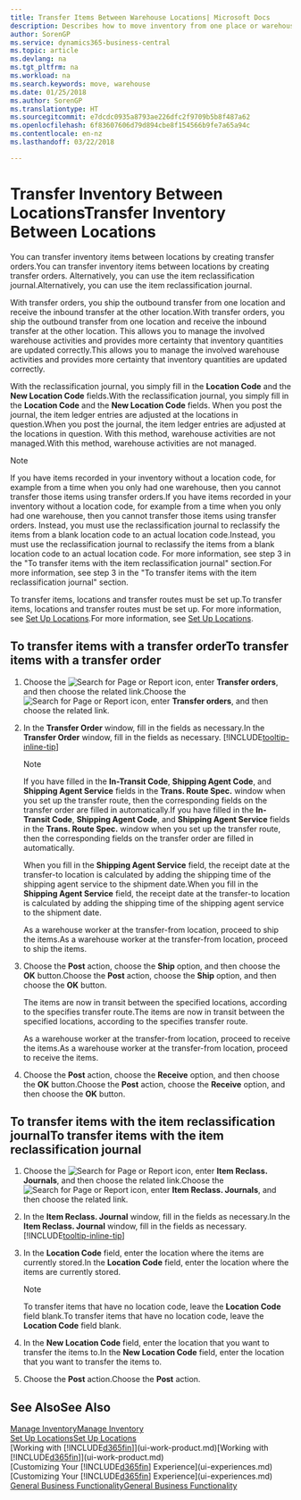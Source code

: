 ```yaml
---
title: Transfer Items Between Warehouse Locations| Microsoft Docs
description: Describes how to move inventory from one place or warehouse to another, either with the reclassification journal or with transfer orders.
author: SorenGP
ms.service: dynamics365-business-central
ms.topic: article
ms.devlang: na
ms.tgt_pltfrm: na
ms.workload: na
ms.search.keywords: move, warehouse
ms.date: 01/25/2018
ms.author: SorenGP
ms.translationtype: HT
ms.sourcegitcommit: e7dcdc0935a8793ae226dfc2f9709b5b8f487a62
ms.openlocfilehash: 6f83607606d79d894cbe8f154566b9fe7a65a94c
ms.contentlocale: en-nz
ms.lasthandoff: 03/22/2018

---
```

# <a name="transfer-inventory-between-locations"></a><span data-ttu-id="cc76b-103">Transfer Inventory Between Locations</span><span class="sxs-lookup"><span data-stu-id="cc76b-103">Transfer Inventory Between Locations</span></span>
<span data-ttu-id="cc76b-104">You can transfer inventory items between locations by creating transfer orders.</span><span class="sxs-lookup"><span data-stu-id="cc76b-104">You can transfer inventory items between locations by creating transfer orders.</span></span> <span data-ttu-id="cc76b-105">Alternatively, you can use the item reclassification journal.</span><span class="sxs-lookup"><span data-stu-id="cc76b-105">Alternatively, you can use the item reclassification journal.</span></span>

<span data-ttu-id="cc76b-106">With transfer orders, you ship the outbound transfer from one location and receive the inbound transfer at the other location.</span><span class="sxs-lookup"><span data-stu-id="cc76b-106">With transfer orders, you ship the outbound transfer from one location and receive the inbound transfer at the other location.</span></span> <span data-ttu-id="cc76b-107">This allows you to manage the involved warehouse activities and provides more certainty that inventory quantities are updated correctly.</span><span class="sxs-lookup"><span data-stu-id="cc76b-107">This allows you to manage the involved warehouse activities and provides more certainty that inventory quantities are updated correctly.</span></span>

<span data-ttu-id="cc76b-108">With the reclassification journal, you simply fill in the **Location Code** and the **New Location Code** fields.</span><span class="sxs-lookup"><span data-stu-id="cc76b-108">With the reclassification journal, you simply fill in the **Location Code** and the **New Location Code** fields.</span></span> <span data-ttu-id="cc76b-109">When you post the journal, the item ledger entries are adjusted at the locations in question.</span><span class="sxs-lookup"><span data-stu-id="cc76b-109">When you post the journal, the item ledger entries are adjusted at the locations in question.</span></span> <span data-ttu-id="cc76b-110">With this method, warehouse activities are not managed.</span><span class="sxs-lookup"><span data-stu-id="cc76b-110">With this method, warehouse activities are not managed.</span></span>

> [!NOTE]  
>   <span data-ttu-id="cc76b-111">If you have items recorded in your inventory without a location code, for example from a time when you only had one warehouse, then you cannot transfer those items using transfer orders.</span><span class="sxs-lookup"><span data-stu-id="cc76b-111">If you have items recorded in your inventory without a location code, for example from a time when you only had one warehouse, then you cannot transfer those items using transfer orders.</span></span> <span data-ttu-id="cc76b-112">Instead, you must use the reclassification journal to reclassify the items from a blank location code to an actual location code.</span><span class="sxs-lookup"><span data-stu-id="cc76b-112">Instead, you must use the reclassification journal to reclassify the items from a blank location code to an actual location code.</span></span>  <span data-ttu-id="cc76b-113">For more information, see step 3 in the "To transfer items with the item reclassification journal" section.</span><span class="sxs-lookup"><span data-stu-id="cc76b-113">For more information, see step 3 in the "To transfer items with the item reclassification journal" section.</span></span>

<span data-ttu-id="cc76b-114">To transfer items, locations and transfer routes must be set up.</span><span class="sxs-lookup"><span data-stu-id="cc76b-114">To transfer items, locations and transfer routes must be set up.</span></span> <span data-ttu-id="cc76b-115">For more information, see [Set Up Locations](inventory-how-setup-locations.md).</span><span class="sxs-lookup"><span data-stu-id="cc76b-115">For more information, see [Set Up Locations](inventory-how-setup-locations.md).</span></span>

## <a name="to-transfer-items-with-a-transfer-order"></a><span data-ttu-id="cc76b-116">To transfer items with a transfer order</span><span class="sxs-lookup"><span data-stu-id="cc76b-116">To transfer items with a transfer order</span></span>
1. <span data-ttu-id="cc76b-117">Choose the ![Search for Page or Report](media/ui-search/search_small.png "Search for Page or Report icon") icon, enter **Transfer orders**, and then choose the related link.</span><span class="sxs-lookup"><span data-stu-id="cc76b-117">Choose the ![Search for Page or Report](media/ui-search/search_small.png "Search for Page or Report icon") icon, enter **Transfer orders**, and then choose the related link.</span></span>
2. <span data-ttu-id="cc76b-118">In the **Transfer Order** window, fill in the fields as necessary.</span><span class="sxs-lookup"><span data-stu-id="cc76b-118">In the **Transfer Order** window, fill in the fields as necessary.</span></span> [!INCLUDE[tooltip-inline-tip](includes/tooltip-inline-tip_md.md)]

    > [!NOTE]  
    >   <span data-ttu-id="cc76b-119">If you have filled in the **In-Transit Code**, **Shipping Agent Code**, and **Shipping Agent Service** fields in the **Trans. Route Spec.** window when you set up the transfer route, then the corresponding fields on the transfer order are filled in automatically.</span><span class="sxs-lookup"><span data-stu-id="cc76b-119">If you have filled in the **In-Transit Code**, **Shipping Agent Code**, and **Shipping Agent Service** fields in the **Trans. Route Spec.** window when you set up the transfer route, then the corresponding fields on the transfer order are filled in automatically.</span></span>

    <span data-ttu-id="cc76b-120">When you fill in the **Shipping Agent Service** field, the receipt date at the transfer-to location is calculated by adding the shipping time of the shipping agent service to the shipment date.</span><span class="sxs-lookup"><span data-stu-id="cc76b-120">When you fill in the **Shipping Agent Service** field, the receipt date at the transfer-to location is calculated by adding the shipping time of the shipping agent service to the shipment date.</span></span>

    <span data-ttu-id="cc76b-121">As a warehouse worker at the transfer-from location, proceed to ship the items.</span><span class="sxs-lookup"><span data-stu-id="cc76b-121">As a warehouse worker at the transfer-from location, proceed to ship the items.</span></span>
3. <span data-ttu-id="cc76b-122">Choose the **Post** action, choose the **Ship** option, and then choose the **OK** button.</span><span class="sxs-lookup"><span data-stu-id="cc76b-122">Choose the **Post** action, choose the **Ship** option, and then choose the **OK** button.</span></span>

    <span data-ttu-id="cc76b-123">The items are now in transit between the specified locations, according to the specifies transfer route.</span><span class="sxs-lookup"><span data-stu-id="cc76b-123">The items are now in transit between the specified locations, according to the specifies transfer route.</span></span>

    <span data-ttu-id="cc76b-124">As a warehouse worker at the transfer-from location, proceed to receive the items.</span><span class="sxs-lookup"><span data-stu-id="cc76b-124">As a warehouse worker at the transfer-from location, proceed to receive the items.</span></span>
4. <span data-ttu-id="cc76b-125">Choose the **Post** action, choose the **Receive** option, and then choose the **OK** button.</span><span class="sxs-lookup"><span data-stu-id="cc76b-125">Choose the **Post** action, choose the **Receive** option, and then choose the **OK** button.</span></span>

## <a name="to-transfer-items-with-the-item-reclassification-journal"></a><span data-ttu-id="cc76b-126">To transfer items with the item reclassification journal</span><span class="sxs-lookup"><span data-stu-id="cc76b-126">To transfer items with the item reclassification journal</span></span>
1. <span data-ttu-id="cc76b-127">Choose the ![Search for Page or Report](media/ui-search/search_small.png "Search for Page or Report icon") icon, enter **Item Reclass. Journals**, and then choose the related link.</span><span class="sxs-lookup"><span data-stu-id="cc76b-127">Choose the ![Search for Page or Report](media/ui-search/search_small.png "Search for Page or Report icon") icon, enter **Item Reclass. Journals**, and then choose the related link.</span></span>
2. <span data-ttu-id="cc76b-128">In the **Item Reclass. Journal** window, fill in the fields as necessary.</span><span class="sxs-lookup"><span data-stu-id="cc76b-128">In the **Item Reclass. Journal** window, fill in the fields as necessary.</span></span> [!INCLUDE[tooltip-inline-tip](includes/tooltip-inline-tip_md.md)]
3. <span data-ttu-id="cc76b-129">In the **Location Code** field, enter the location where the items are currently stored.</span><span class="sxs-lookup"><span data-stu-id="cc76b-129">In the **Location Code** field, enter the location where the items are currently stored.</span></span>

    > [!NOTE]  
    >   <span data-ttu-id="cc76b-130">To transfer items that have no location code, leave the **Location Code** field blank.</span><span class="sxs-lookup"><span data-stu-id="cc76b-130">To transfer items that have no location code, leave the **Location Code** field blank.</span></span>
4. <span data-ttu-id="cc76b-131">In the **New Location Code** field, enter the location that you want to transfer the items to.</span><span class="sxs-lookup"><span data-stu-id="cc76b-131">In the **New Location Code** field, enter the location that you want to transfer the items to.</span></span>
5. <span data-ttu-id="cc76b-132">Choose the **Post** action.</span><span class="sxs-lookup"><span data-stu-id="cc76b-132">Choose the **Post** action.</span></span>

## <a name="see-also"></a><span data-ttu-id="cc76b-133">See Also</span><span class="sxs-lookup"><span data-stu-id="cc76b-133">See Also</span></span>
[<span data-ttu-id="cc76b-134">Manage Inventory</span><span class="sxs-lookup"><span data-stu-id="cc76b-134">Manage Inventory</span></span>](inventory-manage-inventory.md)  
[<span data-ttu-id="cc76b-135">Set Up Locations</span><span class="sxs-lookup"><span data-stu-id="cc76b-135">Set Up Locations</span></span>](inventory-how-setup-locations.md)  
<span data-ttu-id="cc76b-136">[Working with [!INCLUDE[d365fin](includes/d365fin_md.md)]](ui-work-product.md)</span><span class="sxs-lookup"><span data-stu-id="cc76b-136">[Working with [!INCLUDE[d365fin](includes/d365fin_md.md)]](ui-work-product.md)</span></span>  
<span data-ttu-id="cc76b-137">[Customizing Your [!INCLUDE[d365fin](includes/d365fin_md.md)] Experience](ui-experiences.md)</span><span class="sxs-lookup"><span data-stu-id="cc76b-137">[Customizing Your [!INCLUDE[d365fin](includes/d365fin_md.md)] Experience](ui-experiences.md)</span></span>  
[<span data-ttu-id="cc76b-138">General Business Functionality</span><span class="sxs-lookup"><span data-stu-id="cc76b-138">General Business Functionality</span></span>](ui-across-business-areas.md)


